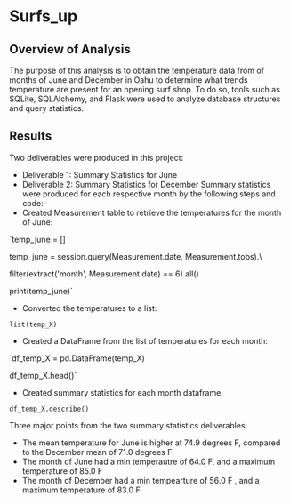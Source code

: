 # Surfs_up
## Overview of Analysis

The purpose of this analysis is to obtain the temperature data from of months of June and December in Oahu to determine what trends temperature are present for an opening surf shop. To do so, tools such as SQLite, SQLAlchemy, and Flask were used to analyze database structures and query statistics. 

## Results 

Two deliverables were produced in this project: 
- Deliverable 1: Summary Statistics for June
- Deliverable 2: Summary Statistics for December
Summary statistics were produced for each respective month by the following steps and code: 
- Created Measurement table to retrieve the temperatures for the month of June:

`temp_june = []

temp_june = session.query(Measurement.date, Measurement.tobs).\

filter(extract('month', Measurement.date) == 6).all()

print(temp_june)`

- Converted the  temperatures to a list:


`list(temp_X)`

- Created a DataFrame from the list of temperatures for each month: 


`df_temp_X = pd.DataFrame(temp_X)

df_temp_X.head()`

- Created summary statistics for each month dataframe:


`df_temp_X.describe()`

Three major points from the two summary statistics deliverables: 
- The mean temperature for June is higher at 74.9 degrees F, compared to the December mean of 71.0 degrees F. 
- The month of June had a min temperautre of 64.0 F, and a maximum temperature of 85.0 F
- The month of December had a min tempearture of 56.0 F , and a maximum temperature of 83.0 F

